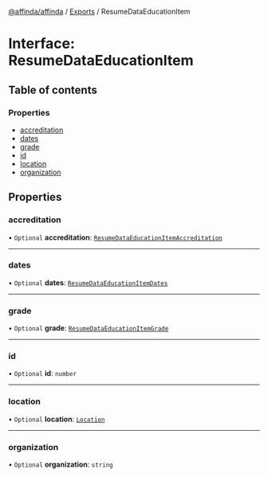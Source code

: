 [@affinda/affinda](../README.md) / [Exports](../modules.md) / ResumeDataEducationItem

# Interface: ResumeDataEducationItem

## Table of contents

### Properties

- [accreditation](ResumeDataEducationItem.md#accreditation)
- [dates](ResumeDataEducationItem.md#dates)
- [grade](ResumeDataEducationItem.md#grade)
- [id](ResumeDataEducationItem.md#id)
- [location](ResumeDataEducationItem.md#location)
- [organization](ResumeDataEducationItem.md#organization)

## Properties

### accreditation

• `Optional` **accreditation**: [`ResumeDataEducationItemAccreditation`](ResumeDataEducationItemAccreditation.md)

___

### dates

• `Optional` **dates**: [`ResumeDataEducationItemDates`](ResumeDataEducationItemDates.md)

___

### grade

• `Optional` **grade**: [`ResumeDataEducationItemGrade`](ResumeDataEducationItemGrade.md)

___

### id

• `Optional` **id**: `number`

___

### location

• `Optional` **location**: [`Location`](Location.md)

___

### organization

• `Optional` **organization**: `string`
